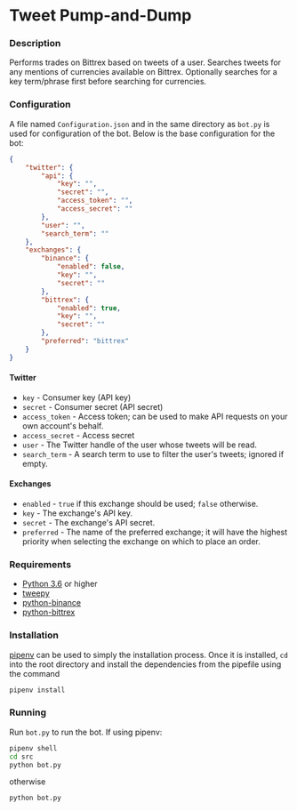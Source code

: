 # Tweet Pump-and-Dump
### Description
Performs trades on Bittrex based on tweets of a user. Searches tweets for any
mentions of currencies available on Bittrex. Optionally searches for a key
term/phrase first before searching for currencies.

### Configuration
A file named `Configuration.json` and in the same directory as `bot.py` is used
for configuration of the bot. Below is the base configuration for the bot:

```json
{
    "twitter": {
        "api": {
            "key": "",
            "secret": "",
            "access_token": "",
            "access_secret": ""
        },
        "user": "",
        "search_term": ""
    },
    "exchanges": {
        "binance": {
            "enabled": false,
            "key": "",
            "secret": ""
        },
        "bittrex": {
            "enabled": true,
            "key": "",
            "secret": ""
        },
        "preferred": "bittrex"
    }
}
```

#### Twitter
* `key` - Consumer key (API key)
* `secret` - Consumer secret (API secret)
* `access_token` - Access token; can be used to make API requests on your own
account's behalf.
* `access_secret` - Access secret
* `user` - The Twitter handle of the user whose tweets will be read.
* `search_term` - A search term to use to filter the user's tweets; ignored if
empty.

#### Exchanges
* `enabled` - `true` if this exchange should be used; `false` otherwise.
* `key` -  The exchange's API key.
* `secret` - The exchange's API secret.
* `preferred` - The name of the preferred exchange; it will have the highest
priority when selecting the exchange on which to place an order.

### Requirements
* [Python 3.6](https://www.python.org/downloads/) or higher
* [tweepy](http://www.tweepy.org/)
* [python-binance](https://github.com/sammchardy/python-binance)
* [python-bittrex](https://github.com/ericsomdahl/python-bittrex)

### Installation
[pipenv](https://docs.pipenv.org/) can be used to simply the installation
process. Once it is installed, `cd` into the root directory and install the
dependencies from the pipefile using the command

```bash
pipenv install
```

### Running
Run `bot.py` to run the bot. If using pipenv:

```bash
pipenv shell
cd src
python bot.py
```

otherwise

```bash
python bot.py
```
